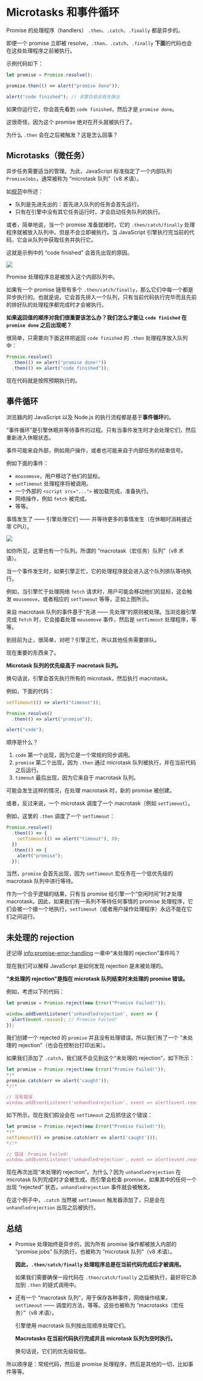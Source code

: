 
# Microtasks 和事件循环

Promise 的处理程序（handlers） `.then`、`.catch`、`.finally` 都是异步的。

即便一个 promise 立即被 resolve，`.then`、`.catch`、`.finally` **下面**的代码也会在这些处理程序之前被执行。

示例代码如下：

```js run
let promise = Promise.resolve();

promise.then(() => alert("promise done"));

alert("code finished"); // 该警告框会首先弹出
```

如果你运行它，你会首先看到 `code finished`，然后才是 `promise done`。

这很奇怪，因为这个 promise 绝对在开头就被执行了。

为什么 `.then` 会在之后被触发？这是怎么回事？

## Microtasks（微任务）

异步任务需要适当的管理。为此，JavaScript 标准指定了一个内部队列 `PromiseJobs`，通常被称为 “microtask 队列”（v8 术语）。

如[规范](https://tc39.github.io/ecma262/#sec-jobs-and-job-queues)中所述：

- 队列是先进先出的：首先进入队列的任务会首先运行。
- 只有在引擎中没有其它任务运行时，才会启动任务队列的执行。

或者，简单地说，当一个 promise 准备就绪时，它的 `.then/catch/finally` 处理程序就被放入队列中。但是不会立即被执行。当 JavaScript 引擎执行完当前的代码，它会从队列中获取任务并执行它。

这就是示例中的 “code finished” 会首先出现的原因。

![](promiseQueue.png)

Promise 处理程序总是被放入这个内部队列中。

如果有一个 promise 链带有多个 `.then/catch/finally`，那么它们中每一个都是异步执行的。也就是说，它会首先排入一个队列，只有当前代码执行完毕而且先前的排好队的处理程序都完成时才会被执行。

**如果返回值的顺序对我们很重要该怎么办？我们怎么才能让 `code finished` 在 `promise done` 之后出现呢？**

很简单，只需要向下面这样把返回 `code finished` 的 `.then` 处理程序放入队列中：

```js run
Promise.resolve()
  .then(() => alert("promise done!"))
  .then(() => alert("code finished"));
```

现在代码就是按照预期执行的。

## 事件循环

浏览器内的 JavaScript 以及 Node.js 的执行流程都是基于**事件循环**的。

“事件循环”是引擎休眠并等待事件的过程。只有当事件发生时才会处理它们，然后重新进入休眠状态。

事件可能来自外部，例如用户操作，或者也可能来自于内部任务的结束信号。

例如下面的事件：
- `mousemove`，用户移动了他们的鼠标。
- `setTimeout` 处理程序将被调用。
- 一个外部的 `<script src="...">` 被加载完成，准备执行。
- 网络操作，例如 `fetch` 被完成。
- 等等。

事情发生了 —— 引擎处理它们 —— 并等待更多的事情发生（在休眠时消耗接近零 CPU）。

![](eventLoop.png)

如你所见，这里也有一个队列。所谓的 “macrotask（宏任务）队列”（v8 术语）。

当一个事件发生时，如果引擎正忙，它的处理程序就会进入这个队列排队等待执行。

例如，当引擎忙于处理网络 `fetch` 请求时，用户可能会移动他们的鼠标，这会触发 `mousemove`，或者相应的 `setTimeout` 等等，正如上图所示。

来自 macrotask 队列的事件基于“先进 —— 先处理”的原则被处理。当浏览器引擎完成 `fetch` 时，它会接着处理 `mousemove` 事件，然后是 `setTimeout` 处理程序，等等。

到目前为止，很简单，对吧？引擎正忙，所以其他任务需要排队。

现在重要的东西来了。

**Microtask 队列的优先级高于 macrotask 队列。**

换句话说，引擎会首先执行所有的 microtask，然后执行 macrotask。

例如，下面的代码：

```js run
setTimeout(() => alert("timeout"));

Promise.resolve()
  .then(() => alert("promise"));

alert("code");
```

顺序是什么？

1. `code` 第一个出现，因为它是一个常规的同步调用。
2. `promise` 第二个出现，因为 `.then` 通过 microtask 队列被执行，并在当前代码之后运行。
3. `timeout` 最后出现，因为它来自于 macrotask 队列。

可能会发生这样的情况，在处理 macrotask 时，新的 promise 被创建。

或者，反过来说，一个 microtask 调度了一个 macrotask（例如 `setTimeout`）。

例如，这里的 `.then` 调度了一个 `setTimeout`：

```js run
Promise.resolve()
  .then(() => {
    setTimeout(() => alert("timeout"), 0);
  })
  .then(() => {
    alert("promise");
  });
```

当然，`promise` 会首先出现，因为 `setTimeout` 宏任务在一个低优先级的 macrotask 队列中进行等待。

作为一个合乎逻辑的结果，只有当 promise 给引擎一个“空闲时间”时才处理 macrotask。因此，如果我们有一系列不等待任何事情的 promise 处理程序，它们会被一个接一个地执行，`setTimeout`（或者用户操作处理程序）永远不能在它们之间运行。

## 未处理的 rejection

还记得 <info:promise-error-handling> 一章中“未处理的 rejection”事件吗？

现在我们可以解释 JavaScript 是如何发现 rejection 是未被处理的。

**“未处理的 rejection”是指在 microtask 队列结束时未处理的 promise 错误。**

例如，考虑以下的代码：

```js run
let promise = Promise.reject(new Error("Promise Failed!"));

window.addEventListener('unhandledrejection', event => {
  alert(event.reason); // Promise Failed!
});
```

我们创建一个 rejected 的 `promise` 并且没有处理错误。所以我们有了一个 “未处理的 rejection”（也会在控制台打印出来）。

如果我们添加了 `.catch`，我们就不会见到这个“未处理的 rejection”，如下所示：

```js run
let promise = Promise.reject(new Error("Promise Failed!"));
*!*
promise.catch(err => alert('caught'));
*/!*

// 没有错误
window.addEventListener('unhandledrejection', event => alert(event.reason));
```

如下所示，现在我们假设会在 `setTimeout` 之后抓住这个错误：

```js run
let promise = Promise.reject(new Error("Promise Failed!"));
*!*
setTimeout(() => promise.catch(err => alert('caught')));
*/!*

// 错误：Promise Failed!
window.addEventListener('unhandledrejection', event => alert(event.reason));
```

现在再次出现“未处理的 rejection”。为什么？因为 `unhandledrejection` 在 microtask 队列完成时才会被生成。而引擎会检查 promise，如果其中的任何一个出现 “rejected” 状态，`unhandledrejection` 事件就会被触发。

在这个例子中，`.catch` 当然被 `setTimeout` 触发器添加了，只是会在 `unhandledrejection` 出现之后被执行。

## 总结

- Promise 处理始终是异步的，因为所有 promise 操作都被放入内部的 “promise jobs” 队列执行，也被称为 “microtask 队列”（v8 术语）。

    **因此，`.then/catch/finally` 处理程序总是在当前代码完成后才被调用。**

    如果我们需要确保一段代码在 `.then/catch/finally` 之后被执行，最好将它添加到 `.then` 的链式调用中。

- 还有一个 “macrotask 队列”，用于保存各种事件，网络操作结果，`setTimeout` —— 调度的方法，等等。这些也被称为 “macrotasks（宏任务）”（v8 术语）。

    引擎使用 macrotask 队列按出现顺序处理它们。

    **Macrotasks 在当前代码执行完成并且 microtask 队列为空时执行。**

    换句话说，它们的优先级较低。

所以顺序是：常规代码，然后是 promise 处理程序，然后是其他的一切，比如事件等等。

